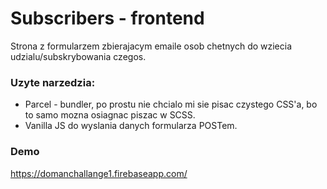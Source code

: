 # Subscribers - frontend

Strona z formularzem zbierajacym emaile osob chetnych do wziecia udzialu/subskrybowania czegos.

### Uzyte narzedzia:
* Parcel - bundler, po prostu nie chcialo mi sie pisac czystego CSS'a, bo to samo mozna osiagnac piszac w SCSS.
* Vanilla JS do wyslania danych formularza POSTem.

### Demo
https://domanchallange1.firebaseapp.com/